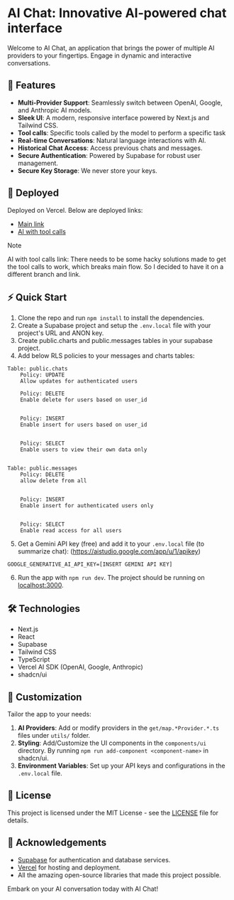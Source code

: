 # AI Chat: Innovative AI-powered chat interface

Welcome to AI Chat, an application that brings the power of multiple AI providers to your fingertips. Engage in dynamic and interactive conversations.

## 🌟 Features

- **Multi-Provider Support**: Seamlessly switch between OpenAI, Google, and Anthropic AI models.
- **Sleek UI**: A modern, responsive interface powered by Next.js and Tailwind CSS.
- **Tool calls**: Specific tools called by the model to perform a specific task
- **Real-time Conversations**: Natural language interactions with AI.
- **Historical Chat Access**: Access previous chats and messages.
- **Secure Authentication**: Powered by Supabase for robust user management.
- **Secure Key Storage**: We never store your keys.

## 🚀 Deployed
Deployed on Vercel. Below are deployed links:
- [Main link](https://ai-chat-interface-mauve.vercel.app)
- [AI with tool calls](https://ai-chat-interface-git-tools-sinan-talha-kosars-projects.vercel.app/?_vercel_share=ocMKt7tWKS5dmGZEgmLvom2EuLZ9Md9K)

> [!NOTE]
> AI with tool calls link: There needs to be some hacky solutions made to get the tool calls to work, which breaks main flow. So I decided to have it on a different branch and link.

## ⚡ Quick Start

1. Clone the repo and run `npm install` to install the dependencies.
2. Create a Supabase project and setup the `.env.local` file with your project's URL and ANON key.
3. Create public.charts and public.messages tables in your supabase project.
4. Add below RLS policies to your messages and charts tables:
```
Table: public.chats
    Policy: UPDATE
    Allow updates for authenticated users

    Policy: DELETE
    Enable delete for users based on user_id


    Policy: INSERT
    Enable insert for users based on user_id


    Policy: SELECT
    Enable users to view their own data only


Table: public.messages
    Policy: DELETE
    allow delete from all


    Policy: INSERT
    Enable insert for authenticated users only


    Policy: SELECT
    Enable read access for all users
```
5. Get a Gemini API key (free) and add it to your `.env.local` file (to summarize chat): (https://aistudio.google.com/app/u/1/apikey)
```
GOOGLE_GENERATIVE_AI_API_KEY=[INSERT GEMINI API KEY]
```
6. Run the app with `npm run dev`. The project should be running on [localhost:3000](http://localhost:3000/).


## 🛠️ Technologies

- Next.js
- React
- Supabase
- Tailwind CSS
- TypeScript
- Vercel AI SDK (OpenAI, Google, Anthropic)
- shadcn/ui
## 🎨 Customization

Tailor the app to your needs:

1. **AI Providers**: Add or modify providers in the `get/map.*Provider.*.ts` files under `utils/` folder.
2. **Styling**: Add/Customize the UI components in the `components/ui` directory. By running `npm run add-component <component-name>` in shadcn/ui.
3. **Environment Variables**: Set up your API keys and configurations in the `.env.local` file.

## 📜 License

This project is licensed under the MIT License - see the [LICENSE](LICENSE) file for details.

## 🙏 Acknowledgements

- [Supabase](https://supabase.com/) for authentication and database services.
- [Vercel](https://vercel.com/) for hosting and deployment.
- All the amazing open-source libraries that made this project possible.

Embark on your AI conversation today with AI Chat!